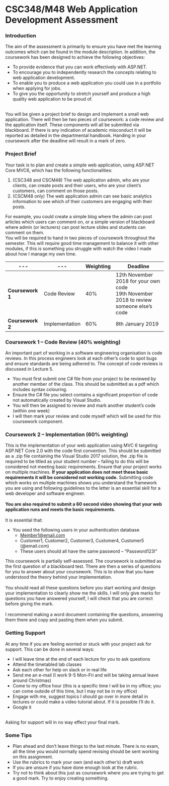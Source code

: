 # CSC348/M48 Web Application Development Assessment
### Introduction
The aim of the assessment is primarily to ensure you have met the learning outcomes which can be found in the module description. In addition, the coursework has been designed to achieve the following objectives:<br/>
* To provide evidence that you can work effectively with ASP.NET.
* To encourage you to independently research the concepts relating to web application development.
* To enable you to produce a web application you could use in a portfolio when applying for jobs.
* To give you the opportunity to stretch yourself and produce a high quality web application to be proud of.
<br/>
You will be given a project brief to design and implement a small web application. There will then be two pieces of coursework: a code review and the application itself. These components will all be submitted via blackboard. If there is any indication of academic misconduct it will be reported as detailed in the departmental handbook. Handing in your coursework after the deadline will result in a mark of zero.<br/>

### Project Brief
Your task is to plan and create a simple web application, using ASP.NET Core MVC6, which has the following functionalities:<br/>

1. (CSC348 and CSCM48) The web application admin, who are your clients, can create posts and their users, who are your client’s customers, can comment on those posts.
2. (CSCM48 only) The web application admin can see basic analytics information to see which of their customers are engaging with their posts.

For example, you could create a simple blog where the admin can post articles which users can comment on, or a simple version of blackboard where admin (or lecturers) can post lecture slides and students can comment on them.<br/>
You will be required to hand in two pieces of coursework throughout the semester. This will require good time management to balance it with other modules, if this is something you struggle with watch the video I made about how I manage my own time.

--- | --- | Weighting | Deadline
--- | --- | --- | ---
**Coursework 1** | Code Review | 40% | 12th November 2018 for your own code<br/>19th November 2018 to review someone else’s code
**Coursework 2** | Implementation | 60% | 8th January 2019

###  Coursework 1 – Code Review (40% weighting)
An important part of working in a software engineering organisation is code reviews. In this process engineers look at each other’s code to spot bugs and ensure standards are being adhered to. The concept of code reviews is discussed in Lecture 5.

* You must first submit one C# file from your project to be reviewed by another member of the class. This should be submitted as a pdf which includes syntax colouring.
* Ensure the C# file you select contains a significant proportion of code not automatically created by Visual Studio.
* You will then be assigned to review and mark another student’s code (within one week)
* I will then mark your review and code myself which will be used for this coursework component.

### Coursework 2 – Implementation (60% weighting)
This is the implementation of your web application using MVC 6 targeting ASP.NET Core 2.0 with the code first convention. This should be submitted as a .zip file containing the Visual Studio 2017 solution, the .zip file is required to be titled as your student number – failing to do this will be considered not meeting basic requirements. Ensure that your project works on multiple machines. **If your application does not meet these basic requirements it will be considered not working code.** Submitting code which works on multiple machines shows you understand the framework you are using and following guidelines to the letter is an essential skill for a web developer and software engineer.<br/>
<br/>
**You are also required to submit a 60 second video showing that your web application runs and meets the basic requirements.**<br/>
<br/>
It is essential that:

* You seed the following users in your authentication database
  * Member1@email.com
  * Customer1, Customer2, Customer3, Customer4, Customer5 (@email.com)
  * These users should all have the same password – “Password123!”
  
This coursework is partially self-assessed. The coursework is submitted as the first question of a blackboard test. There are then a series of questions for you to answer about your coursework. This is to show that you have understood the theory behind your implementation.<br/>
<br/>
You should read all these questions before you start working and design your implementation to clearly show me the skills. I will only give marks for questions you have answered yourself, I will check that you are correct before giving the mark.<br/>
<br/>
I recommend making a word document containing the questions, answering them there and copy and pasting them when you submit.

### Getting Support
At any time if you are feeling worried or stuck with your project ask for support. This can be done in several ways:
* I will leave time at the end of each lecture for you to ask questions
* Attend the timetabled lab classes
* Ask each other for help on slack or in real life
* Send me an e-mail (I work 9-5 Mon-Fri and will be taking annual leave around Christmas)
* Come to my office hour (this is a specific time I will be in my office; you can come outside of this time, but I may not be in my office)
* Engage with me, suggest topics I should go over in more detail in lectures or could make a video tutorial about. If it is possible I’ll do it.
* Google it
<br/>
Asking for support will in no way effect your final mark.

### Some Tips
* Plan ahead and don’t leave things to the last minute. There is no exam, all the time you would normally spend revising should be sent working on this assignment.
* Use the rubrics to mark your own (and each other’s) draft work
* If you are unsure if you have done enough look at the rubric.
* Try not to think about this just as coursework where you are trying to get a good mark. Try to enjoy creating something.
